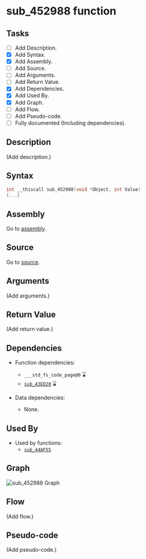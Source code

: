 # sub_452988 function

## Tasks

- [ ] Add Description.
- [X] Add Syntax.
- [X] Add Assembly.
- [ ] Add Source.
- [ ] Add Arguments.
- [ ] Add Return Value.
- [X] Add Dependencies.
- [X] Add Used By.
- [X] Add Graph.
- [ ] Add Flow.
- [ ] Add Pseudo-code.
- [ ] Fully documented (Including dependencies).

## Description

(Add description.)

## Syntax

```c
int __thiscall sub_452988(void *Object, int Value)
{...}
```

## Assembly

Go to [assembly](../asm/sub_452988.asm).

## Source

Go to [source](../cc/sub_452988.cc).

## Arguments

(Add arguments.)

## Return Value

(Add return value.)

## Dependencies

* Function dependencies:
  * `___std_fs_code_page@0` ⌛
  * [`sub_43ED20`](sub_43ED20.md) ⌛


* Data dependencies:
  * None.

## Used By

* Used by functions:
  * [`sub_44AF55`](../md/sub_44AF55.md)

## Graph

![sub_452988 Graph](../svg/sub_452988.svg "sub_452988 Graph")

## Flow

(Add flow.)

## Pseudo-code

(Add pseudo-code.)
